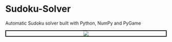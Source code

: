 # Sudoku-Solver
Automatic Sudoku solver built with Python, NumPy and PyGame<br>
<p align="center" style="border:2px solid black"><img src="https://drive.google.com/uc?export=view&id=1aFC3K1Y2qgd4jdQZ2STPZOayHiUhqsFb"></p>
